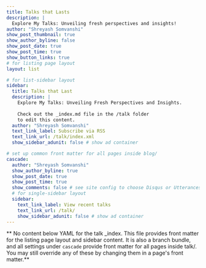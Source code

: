 ```yaml
---
title: Talks that Lasts
description: |
  Explore My Talks: Unveiling fresh perspectives and insights!
author: "Shreyash Somvanshi"
show_post_thumbnail: true
show_author_byline: false
show_post_date: true
show_post_time: true
show_button_links: true
# for listing page layout
layout: list

# for list-sidebar layout
sidebar: 
  title: Talks that Last
  description: |
    Explore My Talks: Unveiling Fresh Perspectives and Insights.
    
    Check out the _index.md file in the /talk folder 
    to edit this content. 
  author: "Shreyash Somvanshi"
  text_link_label: Subscribe via RSS
  text_link_url: /talk/index.xml
  show_sidebar_adunit: false # show ad container

# set up common front matter for all pages inside blog/
cascade:
  author: "Shreyash Somvanshi"
  show_author_byline: true
  show_post_date: true
  show_post_time: true
  show_comments: false # see site config to choose Disqus or Utterances
  # for single-sidebar layout
  sidebar:
    text_link_label: View recent talks
    text_link_url: /talk/
    show_sidebar_adunit: false # show ad container
---
```


** No content below YAML for the talk _index. This file provides front matter for the listing page layout and sidebar content. It is also a branch bundle, and all settings under `cascade` provide front matter for all pages inside talk/. You may still override any of these by changing them in a page's front matter.**
